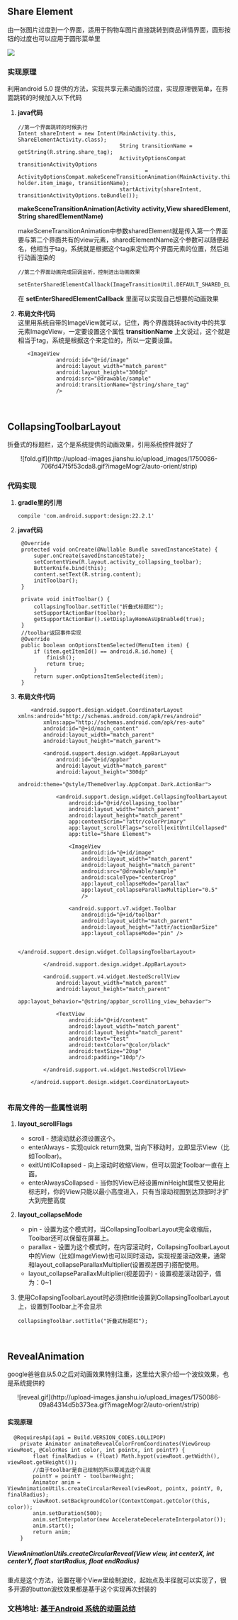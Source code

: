## Share Element
由一张图片过度到一个界面，适用于购物车图片直接跳转到商品详情界面，圆形按钮的过度也可以应用于圆形菜单里

![](http://upload-images.jianshu.io/upload_images/1750086-6174a1f75902a802.gif?imageMogr2/auto-orient/strip) 


### 实现原理
利用android 5.0 提供的方法，实现共享元素动画的过度，实现原理很简单，在界面跳转的时候加入以下代码

1. **java代码**

	```
	//第一个界面跳转的时候执行
	Intent shareIntent = new Intent(MainActivity.this, ShareElementActivity.class);
	                                String transitionName = getString(R.string.share_tag);
	                                ActivityOptionsCompat transitionActivityOptions
	                                        = ActivityOptionsCompat.makeSceneTransitionAnimation(MainActivity.this, holder.item_image, transitionName);
	                                startActivity(shareIntent, transitionActivityOptions.toBundle());
	```
	**makeSceneTransitionAnimation(Activity activity,View sharedElement, String sharedElementName)**
	
	makeSceneTransitionAnimation中参数sharedElement就是传入第一个界面要与第二个界面共有的view元素，sharedElementName这个参数可以随便起名，他相当于tag，系统就是根据这个tag来定位两个界面元素的位置，然后进行动画渲染的

	```
	//第二个界面动画完成回调监听，控制进出动画效果
	 setEnterSharedElementCallback(ImageTransitionUtil.DEFAULT_SHARED_ELEMENT_CALLBACK);
	```
	在 **setEnterSharedElementCallback** 里面可以实现自己想要的动画效果

2. **布局文件代码**<br>
这里用系统自带的ImageView就可以，记住，两个界面跳转activity中的共享元素ImageView，一定要设置这个属性 **transitionName** 上文说过，这个就是相当于tag，系统是根据这个来定位的，所以一定要设置。

	```
	   <ImageView
	            android:id="@+id/image"
	            android:layout_width="match_parent"
	            android:layout_height="300dp"
	            android:src="@drawable/sample"
	            android:transitionName="@string/share_tag"
	            />
	```
<br>

## CollapsingToolbarLayout

折叠式的标题栏，这个是系统提供的动画效果，引用系统控件就好了
<center>
![fold.gif](http://upload-images.jianshu.io/upload_images/1750086-706fd47f5f53cda8.gif?imageMogr2/auto-orient/strip)
</center>

### 代码实现
1. **gradle里的引用**

	```
	compile 'com.android.support:design:22.2.1'
	```

2. **java代码**<br>

		@Override
		protected void onCreate(@Nullable Bundle savedInstanceState) {
		    super.onCreate(savedInstanceState);
		    setContentView(R.layout.activity_collapsing_toolbar);
		    ButterKnife.bind(this);
		    content.setText(R.string.content);
			initToolbar();
		}
		
		private void initToolbar() {
		    collapsingToolbar.setTitle("折叠式标题栏");
		    setSupportActionBar(toolbar);
		    getSupportActionBar().setDisplayHomeAsUpEnabled(true);
		}
		//toolbar返回事件实现
		@Override
		public boolean onOptionsItemSelected(MenuItem item) {
		    if (item.getItemId() == android.R.id.home) {
		        finish();
		        return true;
		    }
		    return super.onOptionsItemSelected(item);
		}

3. **布局文件代码**

	
	```
		<android.support.design.widget.CoordinatorLayout xmlns:android="http://schemas.android.com/apk/res/android"
		    xmlns:app="http://schemas.android.com/apk/res-auto"
		    android:id="@+id/main_content"
		    android:layout_width="match_parent"
		    android:layout_height="match_parent">
		
		    <android.support.design.widget.AppBarLayout
		        android:id="@+id/appbar"
		        android:layout_width="match_parent"
		        android:layout_height="300dp"
		        android:theme="@style/ThemeOverlay.AppCompat.Dark.ActionBar">
		
		        <android.support.design.widget.CollapsingToolbarLayout
		            android:id="@+id/collapsing_toolbar"
		            android:layout_width="match_parent"
		            android:layout_height="match_parent"
		            app:contentScrim="?attr/colorPrimary"
		            app:layout_scrollFlags="scroll|exitUntilCollapsed"
		            app:title="Share Element">
		
		            <ImageView
		                android:id="@+id/image"
		                android:layout_width="match_parent"
		                android:layout_height="match_parent"
		                android:src="@drawable/sample"
		                android:scaleType="centerCrop"
		                app:layout_collapseMode="parallax"
		                app:layout_collapseParallaxMultiplier="0.5"
		                />
		
		            <android.support.v7.widget.Toolbar
		                android:id="@+id/toolbar"
		                android:layout_width="match_parent"
		                android:layout_height="?attr/actionBarSize"
		                app:layout_collapseMode="pin" />
		
		        </android.support.design.widget.CollapsingToolbarLayout>
		
		    </android.support.design.widget.AppBarLayout>
		
		    <android.support.v4.widget.NestedScrollView
		        android:layout_width="match_parent"
		        android:layout_height="match_parent"
		        app:layout_behavior="@string/appbar_scrolling_view_behavior">
		
		        <TextView
		            android:id="@+id/content"
		            android:layout_width="match_parent"
		            android:layout_height="match_parent"
		            android:text="test"
		            android:textColor="@color/black"
		            android:textSize="20sp"
		            android:padding="10dp"/>
		
		    </android.support.v4.widget.NestedScrollView>
		
		</android.support.design.widget.CoordinatorLayout>
		
	```

### 布局文件的一些属性说明
1. **layout_scrollFlags**
   - scroll - 想滚动就必须设置这个。
   - enterAlways - 实现quick return效果, 当向下移动时，立即显示View（比如Toolbar)。
   - exitUntilCollapsed - 向上滚动时收缩View，但可以固定Toolbar一直在上面。
   - enterAlwaysCollapsed - 当你的View已经设置minHeight属性又使用此标志时，你的View只能以最小高度进入，只有当滚动视图到达顶部时才扩大到完整高度
2. **layout_collapseMode**
   - pin - 设置为这个模式时，当CollapsingToolbarLayout完全收缩后，Toolbar还可以保留在屏幕上。
   - parallax - 设置为这个模式时，在内容滚动时，CollapsingToolbarLayout中的View（比如ImageView)也可以同时滚动，实现视差滚动效果，通常和layout_collapseParallaxMultiplier(设置视差因子)搭配使用。
   - layout_collapseParallaxMultiplier(视差因子) - 设置视差滚动因子，值为：0~1
3. 使用CollapsingToolbarLayout时必须把title设置到CollapsingToolbarLayout上，设置到Toolbar上不会显示

	
	```
	collapsingToolbar.setTitle("折叠式标题栏");
	```

<br>

## RevealAnimation
google爸爸自从5.0之后对动画效果特别注重，这里给大家介绍一个波纹效果，也是系统提供的
<center>
![reveal.gif](http://upload-images.jianshu.io/upload_images/1750086-09a84314d5b373ea.gif?imageMogr2/auto-orient/strip)
</center>

#### 实现原理

```
  @RequiresApi(api = Build.VERSION_CODES.LOLLIPOP)
    private Animator animateRevealColorFromCoordinates(ViewGroup viewRoot, @ColorRes int color, int pointx, int pointY) {
        float finalRadius = (float) Math.hypot(viewRoot.getWidth(), viewRoot.getHeight());
        //由于toolbar是自己绘制的所以要减去这个高度
        pointY = pointY - toolbarHeight;
        Animator anim = ViewAnimationUtils.createCircularReveal(viewRoot, pointx, pointY, 0, finalRadius);
        viewRoot.setBackgroundColor(ContextCompat.getColor(this, color));
        anim.setDuration(500);
        anim.setInterpolator(new AccelerateDecelerateInterpolator());
        anim.start();
        return anim;
    }
```
##### ViewAnimationUtils.createCircularReveal(View view, int centerX,  int centerY, float startRadius, float endRadius)
重点是这个方法，设置在哪个View里绘制波纹，起始点及半径就可以实现了，很多开源的button波纹效果都是基于这个实现再次封装的


### 文档地址: [基于Android 系统的动画总结](http://www.jianshu.com/p/8ee810a6b1f7)